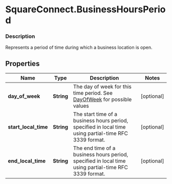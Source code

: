 # SquareConnect.BusinessHoursPeriod

### Description

Represents a period of time during which a business location is open.

## Properties
Name | Type | Description | Notes
------------ | ------------- | ------------- | -------------
**day_of_week** | **String** | The day of week for this time period. See [DayOfWeek](#type-dayofweek) for possible values | [optional] 
**start_local_time** | **String** | The start time of a business hours period, specified in local time using partial-time RFC 3339 format. | [optional] 
**end_local_time** | **String** | The end time of a business hours period, specified in local time using partial-time RFC 3339 format. | [optional] 


